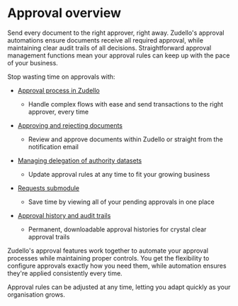 # Approval overview 

Send every document to the right approver, right away. Zudello's approval automations ensure documents receive all required approval, while maintaining clear audit trails of all decisions. Straightforward approval management functions mean your approval rules can keep up with the pace of your business. 

Stop wasting time on approvals with:

- [Approval process in Zudello](Approval%20process%20in%20Zudello.md)
    - Handle complex flows with ease and send transactions to the right approver, every time

- [Approving and rejecting documents](Approving%20and%20rejecting%20documents.md)
    - Review and approve documents within Zudello or straight from the notification email

- [Managing delegation of authority datasets](Managing%20delegation%20of%20authority%20datasets.md)
    - Update approval rules at any time to fit your growing business
    
- [Requests submodule](Requests%20submodule.md)
    - Save time by viewing all of your pending approvals in one place 
    
- [Approval history and audit trails](Approval%20history%20and%20audit%20trails.md)
    - Permanent, downloadable approval histories for crystal clear approval trails

Zudello's approval features work together to automate your approval processes while maintaining proper controls. You get the flexibility to configure approvals exactly how you need them, while automation ensures they're applied consistently every time.

Approval rules can be adjusted at any time, letting you adapt quickly as your organisation grows.